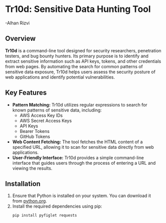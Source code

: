 # Tr10d: Sensitive Data Hunting Tool
-Alhan Rizvi
## Overview

**Tr10d** is a command-line tool designed for security researchers, penetration testers, and bug bounty hunters. Its primary purpose is to identify and extract sensitive information such as API keys, tokens, and other credentials from web pages. By automating the search for common patterns of sensitive data exposure, Tr10d helps users assess the security posture of web applications and identify potential vulnerabilities.

## Key Features

- **Pattern Matching:** Tr10d utilizes regular expressions to search for known patterns of sensitive data, including:
  - AWS Access Key IDs
  - AWS Secret Access Keys
  - API Keys
  - Bearer Tokens
  - GitHub Tokens
- **Web Content Fetching:** The tool fetches the HTML content of a specified URL, allowing it to scan for sensitive data directly from web applications.
- **User-Friendly Interface:** Tr10d provides a simple command-line interface that guides users through the process of entering a URL and viewing the results.

## Installation

1. Ensure that Python is installed on your system. You can download it from [python.org](https://www.python.org/downloads/).
2. Install the required dependencies using pip:
   ```bash
   pip install pyfiglet requests
